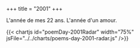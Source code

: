 +++
title = "2001"
+++

L'année de mes 22 ans. L'année d'un amour.

{{< chartjs id="poemDay-2001Radar" width="75%" jsFile="../../charts/poems-day-2001-radar.js" />}}